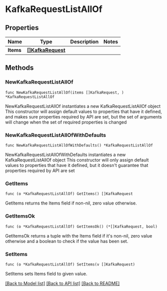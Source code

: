 # KafkaRequestListAllOf

## Properties

Name | Type | Description | Notes
------------ | ------------- | ------------- | -------------
**Items** | [**[]KafkaRequest**](KafkaRequest.md) |  | 

## Methods

### NewKafkaRequestListAllOf

`func NewKafkaRequestListAllOf(items []KafkaRequest, ) *KafkaRequestListAllOf`

NewKafkaRequestListAllOf instantiates a new KafkaRequestListAllOf object
This constructor will assign default values to properties that have it defined,
and makes sure properties required by API are set, but the set of arguments
will change when the set of required properties is changed

### NewKafkaRequestListAllOfWithDefaults

`func NewKafkaRequestListAllOfWithDefaults() *KafkaRequestListAllOf`

NewKafkaRequestListAllOfWithDefaults instantiates a new KafkaRequestListAllOf object
This constructor will only assign default values to properties that have it defined,
but it doesn't guarantee that properties required by API are set

### GetItems

`func (o *KafkaRequestListAllOf) GetItems() []KafkaRequest`

GetItems returns the Items field if non-nil, zero value otherwise.

### GetItemsOk

`func (o *KafkaRequestListAllOf) GetItemsOk() (*[]KafkaRequest, bool)`

GetItemsOk returns a tuple with the Items field if it's non-nil, zero value otherwise
and a boolean to check if the value has been set.

### SetItems

`func (o *KafkaRequestListAllOf) SetItems(v []KafkaRequest)`

SetItems sets Items field to given value.



[[Back to Model list]](../README.md#documentation-for-models) [[Back to API list]](../README.md#documentation-for-api-endpoints) [[Back to README]](../README.md)



